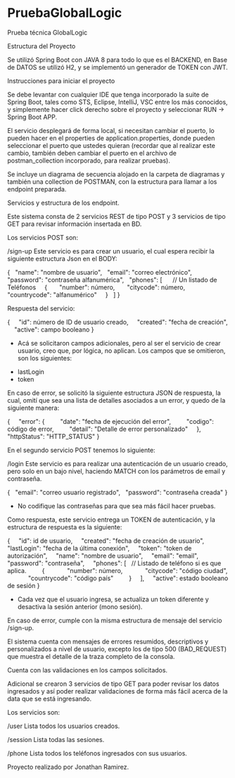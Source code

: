 # PruebaGlobalLogic
Prueba técnica GlobalLogic




Estructura del Proyecto

Se utilizó Spring Boot con JAVA 8 para todo lo que es el BACKEND, en Base de DATOS se utilizó H2, y se implementó un generador de TOKEN con JWT.


Instrucciones para iniciar el proyecto

Se debe levantar con cualquier IDE que tenga incorporado la suite de Spring Boot, tales como STS, Eclipse, IntelliJ, VSC entre los más conocidos, y simplemente hacer click derecho sobre el proyecto y seleccionar RUN -> Spring Boot APP.

El servicio desplegará de forma local, si necesitan cambiar el puerto, lo pueden hacer en el properties de application.properties, donde pueden seleccionar el puerto que ustedes quieran (recordar que al realizar este cambio, también deben cambiar el puerto en el archivo de postman_collection incorporado, para realizar pruebas).

Se incluye un diagrama de secuencia alojado en la carpeta de diagramas y también una collection de POSTMAN, con la estructura para llamar a los endpoint preparada.


Servicios y estructura de los endpoint.

Este sistema consta de 2 servicios REST de tipo POST y 3 servicios de tipo GET para revisar información insertada en BD.

Los servicios POST son:

/sign-up
Este servicio es para crear un usuario, el cual espera recibir la siguiente estructura Json en el BODY:

{
  "name": "nombre de usuario",
  "email": "correo electrónico",
  "password": "contraseña alfanumérica",
  "phones": [      // Un listado de Teléfonos
    {
      "number": número,
      "citycode": número,
      "countrycode": "alfanumérico"
    }
  ]
}



Respuesta del servicio:

{
    "id": número de ID de usuario creado,
    "created": "fecha de creación",
    "active": campo booleano
}


* Acá se solicitaron campos adicionales, pero al ser el servicio de crear usuario, creo que, por lógica, no aplican. Los campos que se omitieron, son los siguientes:

- lastLogin 
- token


En caso de error, se solicitó la siguiente estructura JSON de respuesta, la cual, omití que sea una lista de detalles asociados a un error, y quedo de la siguiente manera:


{
    "error": {
        "date": "fecha de ejecución del error",
        "codigo": código de error,
        "detail": "Detalle de error personalizado"
    },
    "httpStatus": "HTTP_STATUS"
}


En el segundo servicio POST tenemos lo siguiente:

/login
Este servicio es para realizar una autenticación de un usuario creado, pero solo en un bajo nivel, haciendo MATCH con los parámetros de email y contraseña.

{
  "email": "correo usuario registrado",
  "password": "contraseña creada"
}

* No codifique las contraseñas para que sea más fácil hacer pruebas.

Como respuesta, este servicio entrega un TOKEN de autenticación, y la estructura de respuesta es la siguiente:

{
    "id": id de usuario,
    "created": "fecha de creación de usuario",
    "lastLogin": "fecha de la última conexión",
    "token": "token de autorización",
    "name": "nombre de usuario",
    "email": "email",
    "password": "contraseña",
    "phones": [   // Listado de teléfono si es que aplica.
        {
            "number": número,
            "citycode": "código ciudad",
            "countrycode": "código país"
        }
    ],
    "active": estado booleano de sesión
}

* Cada vez que el usuario ingresa, se actualiza un token diferente y desactiva la sesión anterior (mono sesión).


En caso de error, cumple con la misma estructura de mensaje del servicio /sign-up.

El sistema cuenta con mensajes de errores resumidos, descriptivos y personalizados a nivel de usuario, excepto los de tipo 500 (BAD_REQUEST) que muestra el detalle de la traza completo de la consola.

Cuenta con las validaciones en los campos solicitados.

Adicional se crearon 3 servicios de tipo GET para poder revisar los datos ingresados y así poder realizar validaciones de forma más fácil acerca de la data que se está ingresando.

Los servicios son:

/user
Lista todos los usuarios creados.

/session
Lista todas las sesiones.

/phone
Lista todos los teléfonos ingresados con sus usuarios.








Proyecto realizado por Jonathan Ramirez.
